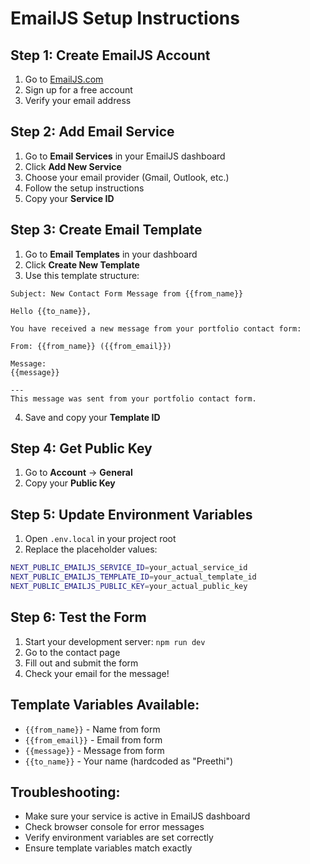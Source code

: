 # EmailJS Setup Instructions

## Step 1: Create EmailJS Account
1. Go to [EmailJS.com](https://www.emailjs.com/)
2. Sign up for a free account
3. Verify your email address

## Step 2: Add Email Service
1. Go to **Email Services** in your EmailJS dashboard
2. Click **Add New Service**
3. Choose your email provider (Gmail, Outlook, etc.)
4. Follow the setup instructions
5. Copy your **Service ID**

## Step 3: Create Email Template
1. Go to **Email Templates** in your dashboard
2. Click **Create New Template**
3. Use this template structure:

```
Subject: New Contact Form Message from {{from_name}}

Hello {{to_name}},

You have received a new message from your portfolio contact form:

From: {{from_name}} ({{from_email}})

Message:
{{message}}

---
This message was sent from your portfolio contact form.
```

4. Save and copy your **Template ID**

## Step 4: Get Public Key
1. Go to **Account** → **General**
2. Copy your **Public Key**

## Step 5: Update Environment Variables
1. Open `.env.local` in your project root
2. Replace the placeholder values:

```bash
NEXT_PUBLIC_EMAILJS_SERVICE_ID=your_actual_service_id
NEXT_PUBLIC_EMAILJS_TEMPLATE_ID=your_actual_template_id
NEXT_PUBLIC_EMAILJS_PUBLIC_KEY=your_actual_public_key
```

## Step 6: Test the Form
1. Start your development server: `npm run dev`
2. Go to the contact page
3. Fill out and submit the form
4. Check your email for the message!

## Template Variables Available:
- `{{from_name}}` - Name from form
- `{{from_email}}` - Email from form  
- `{{message}}` - Message from form
- `{{to_name}}` - Your name (hardcoded as "Preethi")

## Troubleshooting:
- Make sure your service is active in EmailJS dashboard
- Check browser console for error messages
- Verify environment variables are set correctly
- Ensure template variables match exactly